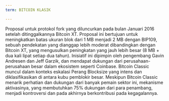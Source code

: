 ```yaml
---
term: BITCOIN KLASIK

---
```

Proposal untuk protokol fork yang diluncurkan pada bulan Januari 2016 setelah ditinggalkannya Bitcoin XT. Proposal ini bertujuan untuk meningkatkan batas ukuran blok dari 1 MB menjadi 2 MB dengan BIP109, sebuah pendekatan yang dianggap lebih moderat dibandingkan dengan Bitcoin XT, yang mengusulkan peningkatan yang jauh lebih besar (8 MB + dua kali lipat setiap dua tahun). Inisiatif ini dipimpin oleh pengembang Gavin Andresen dan Jeff Garzik, dan mendapat dukungan dari perusahaan-perusahaan besar dalam ekosistem seperti Coinbase. Bitcoin Classic muncul dalam konteks eskalasi Perang Blocksize yang intens dan diklasifikasikan di antara kubu pemblokir besar. Meskipun Bitcoin Classic menarik perhatian dan dukungan dari banyak pemain sektor ini, mekanisme aktivasinya, yang membutuhkan 75% dukungan dari para penambang, menjadi kontroversi dan pada akhirnya berkontribusi pada kegagalannya.